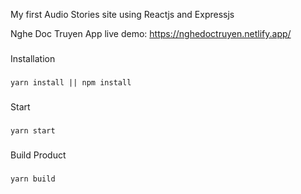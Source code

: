 My first Audio Stories site using Reactjs and Expressjs

Nghe Doc Truyen App live demo: 
https://nghedoctruyen.netlify.app/

###
Installation
###
```
yarn install || npm install
```

###
Start
###
```
yarn start
```

###
Build Product
###
```
yarn build
```